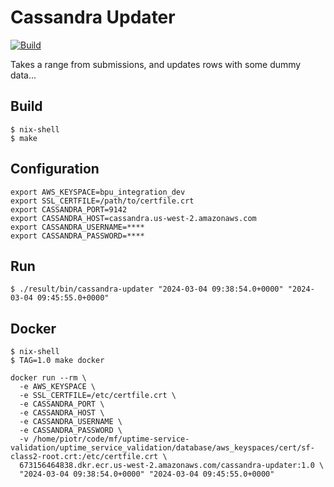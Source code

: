 # Cassandra Updater

[![Build](https://github.com/MinaFoundation/cassandra-updater/actions/workflows/build.yml/badge.svg)](https://github.com/MinaFoundation/cassandra-updater/actions/workflows/build.yml)

Takes a range from submissions, and updates rows with some dummy data...

## Build
```
$ nix-shell
$ make
```


## Configuration

```
export AWS_KEYSPACE=bpu_integration_dev
export SSL_CERTFILE=/path/to/certfile.crt
export CASSANDRA_PORT=9142
export CASSANDRA_HOST=cassandra.us-west-2.amazonaws.com
export CASSANDRA_USERNAME=****
export CASSANDRA_PASSWORD=****
```
## Run

```
$ ./result/bin/cassandra-updater "2024-03-04 09:38:54.0+0000" "2024-03-04 09:45:55.0+0000"
```

## Docker
```
$ nix-shell
$ TAG=1.0 make docker
```
```
docker run --rm \
  -e AWS_KEYSPACE \
  -e SSL_CERTFILE=/etc/certfile.crt \
  -e CASSANDRA_PORT \
  -e CASSANDRA_HOST \
  -e CASSANDRA_USERNAME \
  -e CASSANDRA_PASSWORD \
  -v /home/piotr/code/mf/uptime-service-validation/uptime_service_validation/database/aws_keyspaces/cert/sf-class2-root.crt:/etc/certfile.crt \
  673156464838.dkr.ecr.us-west-2.amazonaws.com/cassandra-updater:1.0 \
  "2024-03-04 09:38:54.0+0000" "2024-03-04 09:45:55.0+0000"
```
